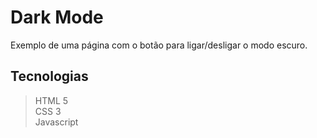 # Dark Mode
Exemplo de uma página com o botão para ligar/desligar o modo escuro.

## Tecnologias
> HTML 5 <br/>
> CSS 3 <br/>
> Javascript <br/>
